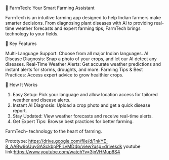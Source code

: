 🌾 FarmTech: Your Smart Farming Assistant

FarmTech is an intuitive farming app designed to help Indian farmers make smarter decisions. From diagnosing plant diseases with AI to providing real-time weather forecasts and expert farming tips, FarmTech brings technology to your fields.

🚀 Key Features

Multi-Language Support: Choose from all major Indian languages.
AI Disease Diagnosis: Snap a photo of your crops, and let our AI detect any diseases.
Real-Time Weather Alerts: Get accurate weather predictions and instant alerts for storms, droughts, and more.
Farming Tips & Best Practices: Access expert advice to grow healthier crops.

📱 How It Works

1. Easy Setup: Pick your language and allow location access for tailored weather and disease alerts.
2. Instant AI Diagnosis: Upload a crop photo and get a quick disease report.
3. Stay Updated: View weather forecasts and receive real-time alerts.
4. Get Expert Tips: Browse best practices for better farming.


FarmTech- technology to the heart of farming.

Prototype: https://drive.google.com/file/d/1nkYE-8_AABw9oUuyGASckbpPFlLyMD4p/view?usp=drivesdk
youtube link:https://www.youtube.com/watch?v=3jnVHMup8S4
